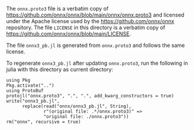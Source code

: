 The `onnx.proto3` file is a verbatim copy of
https://github.com/onnx/onnx/blob/main/onnx/onnx.proto3 and licensed
under the Apache license used by the https://github.com/onnx/onnx
repository. The file `LICENSE` in this directory is a verbatim copy of
https://github.com/onnx/onnx/blob/main/LICENSE.

The file `onnx3_pb.jl` is generated from `onnx.proto3` and follows the
same license.

To regenerate `onnx3_pb.jl` after updating `onnx.proto3`, run the
following in julia with this directory as current directory:

    using Pkg
    Pkg.activate("..")
    using ProtoBuf
    protojl("onnx.proto3", ".", ".", add_kwarg_constructors = true)
    write("onnx3_pb.jl",
          replace(read("onnx/onnx3_pb.jl", String),
                  r"(original file: .*/onnx.proto3)" =>
                  "original file: ./onnx.proto3"))
    rm("onnx", recursive = true)
